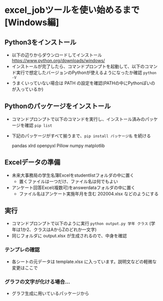 # excel_jobツールを使い始めるまで[Windows編]


## Python3をインストール
- 以下の辺りからダウンロードしてインストール
  https://www.python.org/downloads/windows/
- インストールが完了したら、コマンドプロンプトを起動して、以下のコマンド実行で想定したバージョンのPythonが使えるようになったか確認
  `python -V`
- うまくいっていない場合は PATH の設定を確認(PATHの中にPythonぽいのが入っているか)

## Pythonのパッケージをインストール
- コマンドプロンプトで以下のコマンドを実行し、インストール済みのパッケージを確認
  `pip list`
- 下記のパッケージがすべて揃うまで、`pip install パッケージ名` を続ける

  pandas
  xlrd
  openpyxl
  Pillow
  numpy
  matplotlib

## Excelデータの準備
- 未来大事務局の学生名簿Excelをstudentlistフォルダの中に置く
	- 置くファイルは一つだけ、ファイル名は何でもよい
- アンケート回答Excel(複数可)をanswerdataフォルダの中に置く
	- ファイル名はアンケート実施年月を含む 202004.xlsx などのようにする

## 実行
- コマンドプロンプトで以下のように実行
  `python output.py 学年 クラス`
  (学年は1か2、クラスはAからZのどれか一文字)
- 同じフォルダに output.xlsx が生成されるので、中身を確認

### テンプレの確認
- 各シートの元データは template.xlsx に入っています。説明文などの軽微な変更はここで

### グラフの文字が化ける場合...
- グラフ生成に用いているパッケージから

